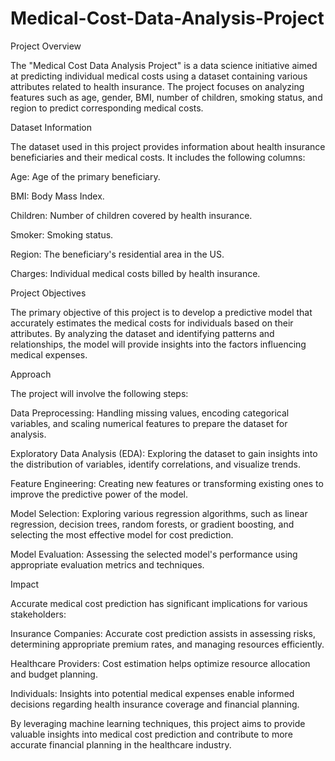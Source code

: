 # Medical-Cost-Data-Analysis-Project

Project Overview

The "Medical Cost Data Analysis Project" is a data science initiative aimed at predicting individual medical costs using a dataset containing various attributes related to health insurance. The project focuses on analyzing features such as age, gender, BMI, number of children, smoking status, and region to predict corresponding medical costs.

Dataset Information

The dataset used in this project provides information about health insurance beneficiaries and their medical costs. It includes the following columns:

Age: Age of the primary beneficiary.

BMI: Body Mass Index.

Children: Number of children covered by health insurance.

Smoker: Smoking status.

Region: The beneficiary's residential area in the US.

Charges: Individual medical costs billed by health insurance.

Project Objectives

The primary objective of this project is to develop a predictive model that accurately estimates the medical costs for individuals based on their attributes. By analyzing the dataset and identifying patterns and relationships, the model will provide insights into the factors influencing medical expenses.

Approach

The project will involve the following steps:

Data Preprocessing: Handling missing values, encoding categorical variables, and scaling numerical features to prepare the dataset for analysis.

Exploratory Data Analysis (EDA): Exploring the dataset to gain insights into the distribution of variables, identify correlations, and visualize trends.

Feature Engineering: Creating new features or transforming existing ones to improve the predictive power of the model.

Model Selection: Exploring various regression algorithms, such as linear regression, decision trees, random forests, or gradient boosting, and selecting the most effective model for cost prediction.

Model Evaluation: Assessing the selected model's performance using appropriate evaluation metrics and techniques.

Impact

Accurate medical cost prediction has significant implications for various stakeholders:

Insurance Companies: Accurate cost prediction assists in assessing risks, determining appropriate premium rates, and managing resources efficiently.

Healthcare Providers: Cost estimation helps optimize resource allocation and budget planning.

Individuals: Insights into potential medical expenses enable informed decisions regarding health insurance coverage and financial planning.

By leveraging machine learning techniques, this project aims to provide valuable insights into medical cost prediction and contribute to more accurate financial planning in the healthcare industry.
